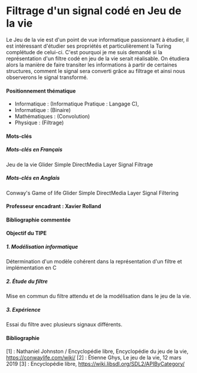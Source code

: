 # Filtrage d'un signal codé en Jeu de la vie
Le Jeu de la vie est d'un point de vue informatique passionnant à étudier, il est intéressant d'étudier ses propriétés et particulièrement la Turing complétude de celui-ci. C'est pourquoi je me suis demandé si la représentation d'un filtre codé en jeu de la vie serait réalisable. 
On étudiera alors la manière de faire transiter les informations à partir de certaines structures, comment le signal sera converti grâce au filtrage et ainsi nous observerons le signal transformé. 

#### Positionnement thématique
- Informatique : (Informatique Pratique : Langage C), 
- Informatique : (Binaire)
- Mathématiques : (Convolution)
- Physique : (Filtrage)

#### Mots-clés
##### Mots-clés en Français
Jeu de la vie
Glider
Simple DirectMedia Layer
Signal
Filtrage

##### Mots-clés en Anglais
Conway's Game of life
Glider
Simple DirectMedia Layer
Signal
Filtering

#### Professeur encadrant : Xavier Rolland

#### Bibliographie commentée




#### Objectif du TIPE
##### 1. Modélisation informatique
Détermination d'un modèle cohérent dans la représentation d'un filtre et implémentation en C

##### 2. Étude du filtre
Mise en commun du filtre attendu et de la modélisation dans le jeu de la vie.

##### 3. Expérience
Essai du filtre avec plusieurs signaux différents. 


#### Bibliographie
\[1\] : Nathaniel Johnston / Encyclopédie libre, Encyclopédie du jeu de la vie, https://conwaylife.com/wiki/
\[2\] : Étienne Ghys, Le jeu de la vie, 12 mars 2019
\[3\] : Encyclopédie libre,  https://wiki.libsdl.org/SDL2/APIByCategory/



